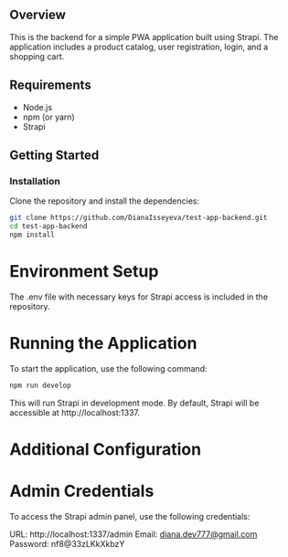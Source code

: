 ## Overview

This is the backend for a simple PWA application built using Strapi. The application includes a product catalog, user registration, login, and a shopping cart.

## Requirements

- Node.js
- npm (or yarn)
- Strapi

## Getting Started

### Installation

Clone the repository and install the dependencies:

```bash
git clone https://github.com/DianaIsseyeva/test-app-backend.git
cd test-app-backend
npm install
```

# Environment Setup

The .env file with necessary keys for Strapi access is included in the repository.

# Running the Application

To start the application, use the following command:

```bash
npm run develop
```

This will run Strapi in development mode. By default, Strapi will be accessible at http://localhost:1337.

# Additional Configuration

# Admin Credentials

To access the Strapi admin panel, use the following credentials:

URL: http://localhost:1337/admin
Email: diana.dev777@gmail.com
Password: nf8@33zLKkXkbzY
